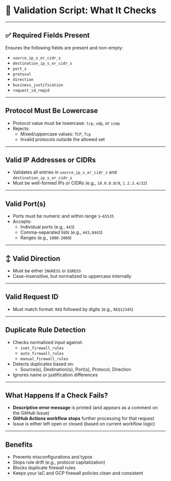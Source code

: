 
# 🚦 Validation Script: What It Checks

---

## ✅ Required Fields Present
Ensures the following fields are present and non-empty:
- `source_ip_s_or_cidr_s`
- `destination_ip_s_or_cidr_s`
- `port_s`
- `protocol`
- `direction`
- `business_justification`
- `request_id_reqid`

---

##  Protocol Must Be Lowercase
- Protocol value must be lowercase: `tcp`, `udp`, or `icmp`
- Rejects:
  - Mixed/uppercase values: `TCP`, `Tcp`
  - Invalid protocols outside the allowed set

---

##  Valid IP Addresses or CIDRs
- Validates all entries in `source_ip_s_or_cidr_s` and `destination_ip_s_or_cidr_s`
- Must be well-formed IPs or CIDRs (e.g., `10.0.0.0/8`, `1.2.3.4/32`)

---

##  Valid Port(s)
- Ports must be numeric and within range `1–65535`
- Accepts:
  - Individual ports (e.g., `443`)
  - Comma-separated lists (e.g., `443,8443`)
  - Ranges (e.g., `1000-2000`)

---

## ↕ Valid Direction
- Must be either `INGRESS` or `EGRESS`
- Case-insensitive, but normalized to uppercase internally

---

##  Valid Request ID
- Must match format: `REQ` followed by digits (e.g., `REQ12345`)

---

##  Duplicate Rule Detection
- Checks normalized input against:
  - `inet_firewall_rules`
  - `auto_firewall_rules`
  - `manual_firewall_rules`
- Detects duplicates based on:
  - Source(s), Destination(s), Port(s), Protocol, Direction
- Ignores name or justification differences

---

##  What Happens If a Check Fails?
- **Descriptive error message** is printed (and appears as a comment on the GitHub Issue)
- **GitHub Actions workflow stops** further processing for that request
- Issue is either left open or closed (based on current workflow logic)

---

##  Benefits
- Prevents misconfigurations and typos
- Stops rule drift (e.g., protocol capitalization)
- Blocks duplicate firewall rules
- Keeps your IaC and GCP firewall policies clean and consistent



